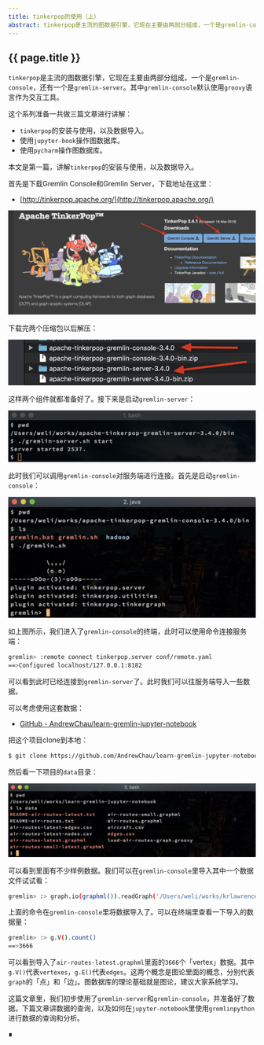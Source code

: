 ```yaml
---
title: tinkerpop的使用（上）
abstract: tinkerpop是主流的图数据引擎，它现在主要由两部分组成，一个是gremlin-console，还有一个是gremlin-server。其中gremlin-console默认使用groovy语言作为交互工具。
---
```


## {{ page.title }}

`tinkerpop`是主流的图数据引擎，它现在主要由两部分组成，一个是`gremlin-console`，还有一个是`gremlin-server`。其中`gremlin-console`默认使用`groovy`语言作为交互工具。

这个系列准备一共做三篇文章进行讲解：

* `tinkerpop`的安装与使用，以及数据导入。
* 使用`jupyter-book`操作图数据库。
* 使用`pycharm`操作图数据库。

本文是第一篇，讲解`tinkerpop`的安装与使用，以及数据导入。

首先是下载Gremlin Console和Gremlin Server，下载地址在这里：

* [http://tinkerpop.apache.org/](http://tinkerpop.apache.org/) 

![](https://raw.githubusercontent.com/liweinan/blogpic2019/master/data/apr03/2C7C17A3-7E77-4C8B-A114-6E89F392B1AC.png)

下载完两个压缩包以后解压：

![](https://raw.githubusercontent.com/liweinan/blogpic2019/master/data/apr03/6FE0B0E8-6191-4F22-8948-EA13B1A2BC18.png)

这样两个组件就都准备好了。接下来是启动`gremlin-server`：

![](https://raw.githubusercontent.com/liweinan/blogpic2019/master/data/apr03/6640AC28-872A-4CD9-8A99-68886AC1C254.png)

此时我们可以调用`gremlin-console`对服务端进行连接。首先是启动`gremlin-console`：

![](https://raw.githubusercontent.com/liweinan/blogpic2019/master/data/apr03/B7E5B0E0-6928-4594-AF10-B58ACDC9BB4C.png)

如上图所示，我们进入了`gremlin-console`的终端，此时可以使用命令连接服务端：

```bash
gremlin> :remote connect tinkerpop.server conf/remote.yaml
==>Configured localhost/127.0.0.1:8182
```

可以看到此时已经连接到`gremlin-server`了。此时我们可以往服务端导入一些数据。

可以考虑使用这套数据：

* [GitHub - AndrewChau/learn-gremlin-jupyter-notebook](https://github.com/AndrewChau/learn-gremlin-jupyter-notebook)

把这个项目clone到本地：

```bash
$ git clone https://github.com/AndrewChau/learn-gremlin-jupyter-notebook.git
```

然后看一下项目的`data`目录：

![](https://raw.githubusercontent.com/liweinan/blogpic2019/master/data/apr03/947A9EA6-71E7-4E58-A5D9-052AA5191EB3.png)

可以看到里面有不少样例数据。我们可以在`gremlin-console`里导入其中一个数据文件试试看：

```bash
gremlin> :> graph.io(graphml()).readGraph('/Users/weli/works/krlawrence-graph/sample-data/air-routes-latest.graphml')
```

上面的命令在`gremlin-console`里将数据导入了。可以在终端里查看一下导入的数据量：

```bash
gremlin> :> g.V().count()
==>3666
```

可以看到导入了`air-routes-latest.graphml`里面的`3666`个「vertex」数据。其中`g.V()`代表`vertexes`，`g.E()`代表`edges`。这两个概念是图论里面的概念，分别代表`graph`的「点」和「边」。图数据库的理论基础就是图论，建议大家系统学习。

这篇文章里，我们初步使用了`gremlin-server`和`gremlin-console`，并准备好了数据。下篇文章讲数据的查询，以及如何在`jupyter-notebook`里使用`gremlinpython`进行数据的查询和分析。

∎